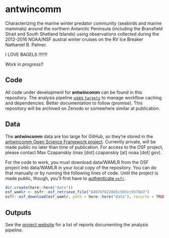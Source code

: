 
<!-- README.md is generated from README.Rmd. Please edit that file -->

# antwincomm

<!-- badges: start -->
<!-- badges: end -->

Characterizing the marine winter predator community (seabirds and marine
mammals) around the northern Antarctic Peninsula (including the
Bransfield Strait and South Shetland Islands) using observations
collected during the 2012-2016 NOAA/NSF austral winter cruises on the RV
Ice Breaker Nathaniel B. Palmer. 

I LOVE BAGELS !!!!!!!


*Work in progress!!*

## Code

All code under development for **antwincomm** can be found in this
repository. The analysis pipeline [uses
`targets`](https://books.ropensci.org/targets/) to manage workflow
caching and dependencies. Better documentation to follow (promise). This
repository will be archived on Zenodo or somewhere similar at
publication.

## Data

The **antwincomm** data are too large for GitHub, so they’re stored in
the [antwincomm Open Science Framework project](https://osf.io/hwnvy/).
Currently private, will be made public no later than time of
publication. For access to the OSF project, please contact Max
Czapanskiy (max \[dot\] czapanskiy \[at\] noaa \[dot\] gov).

For the code to work, you must download data/WAMLR from the OSF project
into data/WAMLR in your local copy of the repository. You can do that
manually or by running the following lines of code. Until the project is
made public, though, you’ll first have to [authenticate
`osfr`](https://docs.ropensci.org/osfr/articles/auth.html).

``` r
dir.create(here::here("data"))
osf_wamlr <- osfr::osf_retrieve_file("6407bf6228e5c503cc9376b3")
osfr::osf_download(osf_wamlr, path = here::here("data"), recurse = TRUE)
```

## Outputs

See the [project website](https://flukeandfeather.github/io/antwincomm)
for a list of reports documenting the analysis pipeline.
